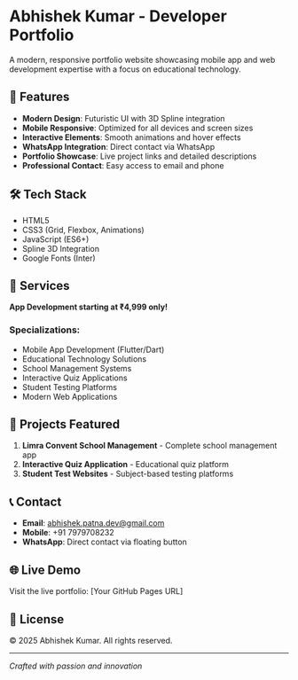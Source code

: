 # Abhishek Kumar - Developer Portfolio

A modern, responsive portfolio website showcasing mobile app and web development expertise with a focus on educational technology.

## 🚀 Features

- **Modern Design**: Futuristic UI with 3D Spline integration
- **Mobile Responsive**: Optimized for all devices and screen sizes
- **Interactive Elements**: Smooth animations and hover effects
- **WhatsApp Integration**: Direct contact via WhatsApp
- **Portfolio Showcase**: Live project links and detailed descriptions
- **Professional Contact**: Easy access to email and phone

## 🛠 Tech Stack

- HTML5
- CSS3 (Grid, Flexbox, Animations)
- JavaScript (ES6+)
- Spline 3D Integration
- Google Fonts (Inter)

## 📱 Services

**App Development starting at ₹4,999 only!**

### Specializations:
- Mobile App Development (Flutter/Dart)
- Educational Technology Solutions
- School Management Systems
- Interactive Quiz Applications
- Student Testing Platforms
- Modern Web Applications

## 🎯 Projects Featured

1. **Limra Convent School Management** - Complete school management app
2. **Interactive Quiz Application** - Educational quiz platform
3. **Student Test Websites** - Subject-based testing platforms

## 📞 Contact

- **Email**: abhishek.patna.dev@gmail.com
- **Mobile**: +91 7979708232
- **WhatsApp**: Direct contact via floating button

## 🌐 Live Demo

Visit the live portfolio: [Your GitHub Pages URL]

## 📄 License

© 2025 Abhishek Kumar. All rights reserved.

---

*Crafted with passion and innovation*

